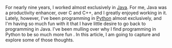 
For nearly nine years, I worked almost exclusively in [Java][]. For me,
Java was a productivity enhancer, over C and C++, and I greatly enjoyed
working in it. Lately, however, I've been programming in [Python][] almost
exclusively, and I'm having so much fun with it that I have little desire
to go back to programming in Java. I've been mulling over why I find
programming in Python to be so much more fun . In this article, I am going
to capture and explore some of those thoughts.

[Java]: http://java.sun.com/
[Python]: http://www.python.org/
